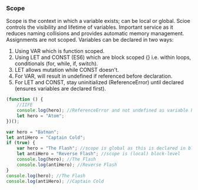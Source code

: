 ### Scope

Scope is the context in which a variable exists; can be local or global. Scioe controls the visibility and lifetime of variables. Important service as it reduces naming collisions and provides automatic memory management. Assignments are not scoped. Variables can be declared in two ways:

1. Using VAR which is function scoped.
2. Using LET and CONST (ES6) which are block scoped {} i.e. within loops, conditionals (for, while, if, switch).
3. LET allows mutation while CONST doesn't.
4. For VAR, will result in undefined if referenced before declaration.
5. For LET and CONST, stay uninitialized (ReferenceError) until declared (ensures variables are declared first).

```javascript
(function () {
    //IIFE
    console.log(hero); //ReferenceError and not undefined as variable has to be declared first though hoisted
    let hero = "Atom";
})();
```

```javascript
var hero = "Batman";
let antiHero = "Captain Cold";
if (true) {
    var hero = "The Flash"; //scope is global as this is declared in block and not function
    let antiHero = "Reverse Flash"; //scope is (local) block-level
    console.log(hero); //The Flash
    console.log(antiHero); //Reverse Flash
}
console.log(hero); //The Flash
console.log(antiHero); //Captain Cold
```
